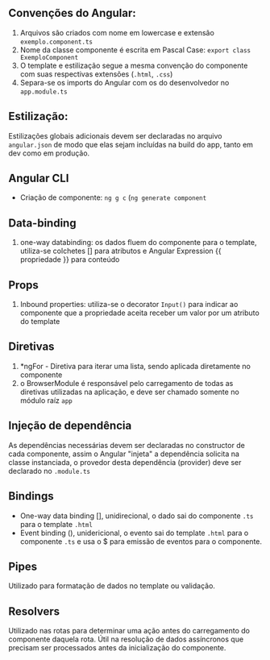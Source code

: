 ## Convenções do Angular:
1. Arquivos são criados com nome em lowercase e extensão `exemplo.component.ts`
2. Nome da classe componente é escrita em Pascal Case: `export class ExemploComponent`
3. O template e estilização segue a mesma convenção do componente com suas respectivas extensões (`.html`, `.css`)
4. Separa-se os imports do Angular com os do desenvolvedor no `app.module.ts`

## Estilização:
Estilizações globais adicionais devem ser declaradas no arquivo `angular.json` de modo que elas sejam incluídas na build do app, tanto em dev como em produção.

## Angular CLI
- Criação de componente: `ng g c` (`ng generate component`

## Data-binding
1. one-way databinding: os dados fluem do componente para o template, utiliza-se colchetes [] para atributos e Angular Expression {{ propriedade }} para conteúdo

## Props
1. Inbound properties: utiliza-se o decorator `Input()` para indicar ao componente que a propriedade aceita receber um valor por um atributo do template

## Diretivas
1. *ngFor - Diretiva para iterar uma lista, sendo aplicada diretamente no componente
2. o BrowserModule é responsável pelo carregamento de todas as diretivas utilizadas na aplicação, e deve ser chamado somente no módulo raíz `app`

## Injeção de dependência
As dependências necessárias devem ser declaradas no constructor de cada componente, assim o Angular "injeta" a dependência solicita na classe instanciada, o provedor desta dependência (provider) deve ser declarado no `.module.ts`

## Bindings
- One-way data binding [], unidirecional, o dado sai do componente `.ts` para o template `.html`
- Event binding (), unidericional, o evento sai do template `.html` para o componente `.ts` e usa o $ para emissão de eventos para o componente.

## Pipes
Utilizado para formatação de dados no template ou validação.

## Resolvers
Utilizado nas rotas para determinar uma ação antes do carregamento do componente daquela rota.
Útil na resolução de dados assíncronos que precisam ser processados antes da inicialização do componente.
